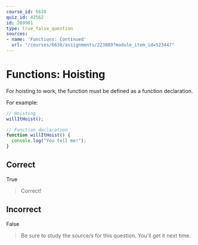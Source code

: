 ```yaml
---
course_id: 6638
quiz_id: 42562
id: 289901
type: true_false_question
sources:
- name: 'Functions: Continued'
  url: "/courses/6638/assignments/223889?module_item_id=523447"
---
```


# Functions: Hoisting

For hoisting to work, the function must be defined as a function declaration.

For example:

```javascript
// Hoisting
willItHoist();

// Function declaration
function willItHoist() {
  console.log("You tell me!");
}
```

## Correct

True

> Correct!

## Incorrect

False

> Be sure to study the source/s for this question. You'll get it next time.
